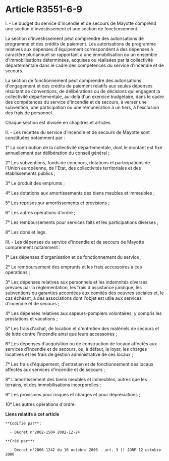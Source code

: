 # Article R3551-6-9

I. - Le budget du service d'incendie et de secours de Mayotte comprend une section d'investissement et une section de
fonctionnement.

La section d'investissement peut comprendre des autorisations de programme et des crédits de paiement. Les autorisations de
programme relatives aux dépenses d'équipement correspondent à des dépenses à caractère pluriannuel se rapportant à une
immobilisation ou un ensemble d'immobilisations déterminées, acquises ou réalisées par la collectivité départementale dans le
cadre des compétences du service d'incendie et de secours.

La section de fonctionnement peut comprendre des autorisations d'engagement et des crédits de paiement relatifs aux seules
dépenses résultant de conventions, de délibérations ou de décisions qui engagent la collectivité départementale, au-delà d'un
exercice budgétaire, dans le cadre des compétences du service d'incendie et de secours, à verser une subvention, une
participation ou une rémunération à un tiers, à l'exclusion des frais de personnel.

Chaque section est divisée en chapitres et articles.

II. - Les recettes du service d'incendie et de secours de Mayotte sont constituées notamment par :

1° La contribution de la collectivité départementale, dont le montant est fixé annuellement par délibération du conseil
général ;

2° Les subventions, fonds de concours, dotations et participations de l'Union européenne, de l'Etat, des collectivités
territoriales et des établissements publics ;

3° Le produit des emprunts ;

4° Les dotations aux amortissements des biens meubles et immeubles ;

5° Les reprises sur amortissements et provisions ;

6° Les autres opérations d'ordre ;

7° Les remboursements pour services faits et les participations diverses ;

8° Les dons et legs.

III. - Les dépenses du service d'incendie et de secours de Mayotte comprennent notamment :

1° Les dépenses d'organisation et de fonctionnement du service ;

2° Le remboursement des emprunts et les frais accessoires à ces opérations ;

3° Les dépenses relatives aux personnels et les indemnités diverses prévues par la réglementation, les frais d'assistance
juridique, les subventions ou garanties accordées aux comités des oeuvres sociales et, le cas échéant, à des associations
dont l'objet est utile aux services d'incendie et de secours ;

4° Les dépenses relatives aux sapeurs-pompiers volontaires, y compris les prestations et vacations ;

5° Les frais d'achat, de location et d'entretien des matériels de secours et de lutte contre l'incendie ainsi que leurs
accessoires ;

6° Les dépenses d'acquisition ou de construction de locaux affectés aux services d'incendie et de secours, ou, à défaut, le
loyer, les charges locatives et les frais de gestion administrative de ces locaux ;

7° Les frais d'équipement, d'entretien et de fonctionnement des locaux affectés aux services d'incendie et de secours ;

8° L'amortissement des biens meubles et immeubles, autres que les terrains, et des immobilisations incorporelles ;

9° Les provisions pour risques et charges et pour dépréciations ;

10° Les autres opérations d'ordre.

**Liens relatifs à cet article**

	**Codifié par**:

	  - Décret n°2002-1504 2002-12-24

	**Créé par**:

	  - Décret n°2006-1242 du 10 octobre 2006 - art. 3 () JORF 12 octobre 2006
